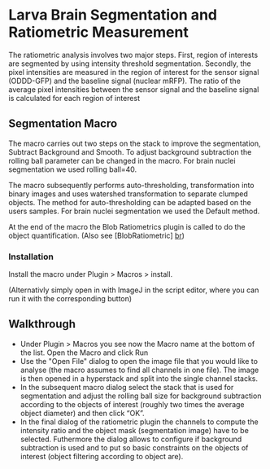 # Larva Brain Segmentation and Ratiometric Measurement
The ratiometric analysis involves two major steps. First, region of interests are segmented by using intensity threshold segmentation. Secondly, the pixel intensities are measured in the region of interest for the sensor signal (ODDD-GFP) and the baseline signal (nuclear mRFP). The ratio of the average pixel intensities between the sensor signal and the baseline signal is calculated for each region of interest

## Segmentation Macro
The macro carries out two steps on the stack to improve the segmentation, Subtract Background and Smooth. To adjust background subtraction the rolling ball parameter can be changed in the macro. For brain nuclei segmentation we used rolling ball=40.The macro subsequently performs auto-thresholding, transformation into binary images and uses watershed transformation to separate clumped objects. The method for auto-thresholding can be adapted based on the users samples. For brain nuclei segmentation we used the Default method.At the end of the macro the Blob Ratiometrics plugin is called to do the object quantification. (Also see [BlobRatiometric] [br])
### InstallationInstall the macro under Plugin > Macros > install. 
(Alternativly simply open in with ImageJ in the script editor, where you can run it with the corresponding button)
## Walkthrough
* Under Plugin > Macros you see now the Macro name at the bottom of the list.  Open the Macro and click Run* Use the "Open File" dialog to open the image file that you would like to analyse (the macro assumes to find all channels in one file). The image is then opened in a hyperstack and split into the single channel stacks. 
* In the subsequent macro dialog select the stack that is used for segmentation and adjust the rolling ball size for background subtraction according to the objects of interest (roughly two times the average object diameter) and then click “OK”. 
* In the final dialog of the ratiometric plugin the channels to compute the intensity ratio and the object mask (segmentation image) have to be selected. Futhermore the dialog allows to configure if background subtraction is used and to put so basic constraints on the objects of interest (object filtering according to object are).
[br]:https://github.com/eggerbo/ImageJ_BlobRatiometric